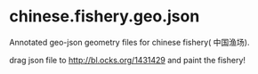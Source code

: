 # chinese.fishery.geo.json
Annotated geo-json geometry files for chinese fishery( 中国渔场).

drag json file to http://bl.ocks.org/1431429 and paint the fishery!
